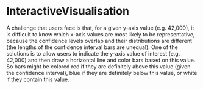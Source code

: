 # InteractiveVisualisation
A challenge that users face is that, for a given y-axis value (e.g. 42,000), it is difficult to know which x-axis values are most likely to be representative, because the confidence levels overlap and their distributions are different (the lengths of the confidence interval bars are unequal). One of the solutions is to allow users to indicate the y-axis value of interest (e.g. 42,000) and then draw a horizontal line and color bars based on this value. So bars might be colored red if they are definitely above this value (given the confidence interval), blue if they are definitely below this value, or white if they contain this value.
